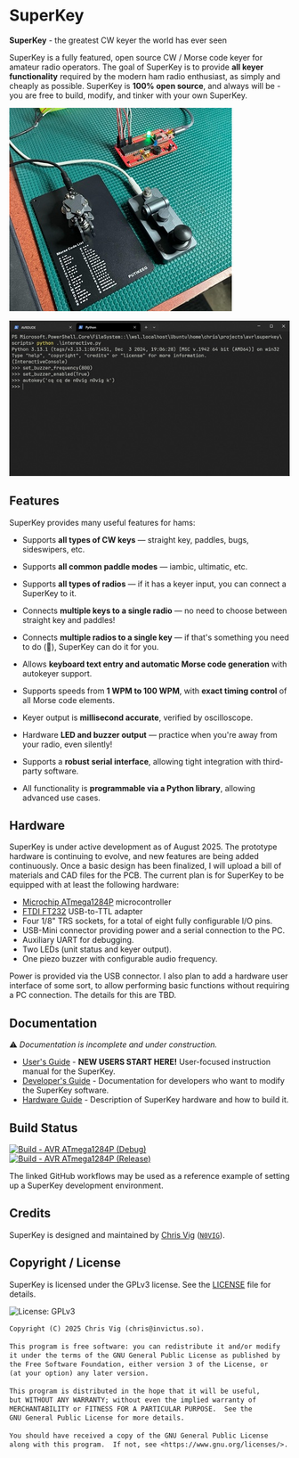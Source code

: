# SuperKey

**SuperKey** - the greatest CW keyer the world has ever seen

SuperKey is a fully featured, open source CW / Morse code keyer for amateur radio operators. The goal of SuperKey is to
provide **all keyer functionality** required by the modern ham radio enthusiast, as simply and cheaply as possible.
SuperKey is **100% open source**, and always will be - you are free to build, modify, and tinker with your own SuperKey.

![Prototype](doc/prototype.jpg)

![Python Interface](doc/python.jpg)

## Features

SuperKey provides many useful features for hams:

- Supports **all types of CW keys** — straight key, paddles, bugs, sideswipers, etc.

- Supports **all common paddle modes** — iambic, ultimatic, etc.

- Supports **all types of radios** — if it has a keyer input, you can connect a SuperKey to it.

- Connects **multiple keys to a single radio** — no need to choose between straight key and paddles!

- Connects **multiple radios to a single key** — if that's something you need to do (🤨), SuperKey can do it for you.

- Allows **keyboard text entry and automatic Morse code generation** with autokeyer support.

- Supports speeds from **1 WPM to 100 WPM**, with **exact timing control** of all Morse code elements.

- Keyer output is **millisecond accurate**, verified by oscilloscope.

- Hardware **LED and buzzer output** — practice when you're away from your radio, even silently!

- Supports a **robust serial interface**, allowing tight integration with third-party software.

- All functionality is **programmable via a Python library**, allowing advanced use cases.


## Hardware

SuperKey is under active development as of August 2025. The prototype hardware is continuing to evolve, and new features
are being added continuously. Once a basic design has been finalized, I will upload a bill of materials and CAD files
for the PCB. The current plan is for SuperKey to be equipped with at least the following hardware:

- [Microchip ATmega1284P](https://www.microchip.com/en-us/product/ATmega1284p) microcontroller
- [FTDI FT232](https://www.digikey.com/en/resources/datasheets/ftdi/ft232r) USB-to-TTL adapter
- Four 1/8" TRS sockets, for a total of eight fully configurable I/O pins.
- USB-Mini connector providing power and a serial connection to the PC.
- Auxiliary UART for debugging.
- Two LEDs (unit status and keyer output).
- One piezo buzzer with configurable audio frequency.

Power is provided via the USB connector. I also plan to add a hardware user interface of some sort, to allow performing
basic functions without requiring a PC connection. The details for this are TBD.

## Documentation

⚠️ _Documentation is incomplete and under construction._

- [User's Guide](doc/user-guide.md) - **NEW USERS START HERE!** User-focused instruction manual for the SuperKey.
- [Developer's Guide](doc/developer-guide.md) - Documentation for developers who want to modify the SuperKey software.
- [Hardware Guide](doc/hardware-guide.md) - Description of SuperKey hardware and how to build it.

## Build Status

[![Build - AVR ATmega1284P (Debug)](https://github.com/xchrishawk/superkey/actions/workflows/build-atmega1284p-debug.yaml/badge.svg)](https://github.com/xchrishawk/superkey/actions/workflows/build-atmega1284p-debug.yaml)<br/>
[![Build - AVR ATmega1284P (Release)](https://github.com/xchrishawk/superkey/actions/workflows/build-atmega1284p-release.yaml/badge.svg)](https://github.com/xchrishawk/superkey/actions/workflows/build-atmega1284p-release.yaml)

The linked GitHub workflows may be used as a reference example of setting up a SuperKey development environment.

## Credits

SuperKey is designed and maintained by [Chris Vig](mailto:chris@invictus.so) ([`N0VIG`](https://www.qrz.com/db/N0VIG)).

## Copyright / License

SuperKey is licensed under the GPLv3 license. See the [LICENSE](LICENSE) file for details.

![License: GPLv3](https://img.shields.io/badge/License-GPLv3-blue.svg)

```
Copyright (C) 2025 Chris Vig (chris@invictus.so).

This program is free software: you can redistribute it and/or modify
it under the terms of the GNU General Public License as published by
the Free Software Foundation, either version 3 of the License, or
(at your option) any later version.

This program is distributed in the hope that it will be useful,
but WITHOUT ANY WARRANTY; without even the implied warranty of
MERCHANTABILITY or FITNESS FOR A PARTICULAR PURPOSE.  See the
GNU General Public License for more details.

You should have received a copy of the GNU General Public License
along with this program.  If not, see <https://www.gnu.org/licenses/>.
```
